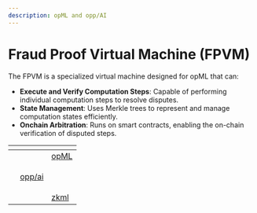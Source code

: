 ```yaml
---
description: opML and opp/AI
---
```


# Fraud Proof Virtual Machine (FPVM)

The FPVM is a specialized virtual machine designed for opML that can:

* **Execute and Verify Computation Steps**: Capable of performing individual computation steps to resolve disputes.
* **State Management**: Uses Merkle trees to represent and manage computation states efficiently.
* **Onchain Arbitration**: Runs on smart contracts, enabling the on-chain verification of disputed steps.

<table data-view="cards"><thead><tr><th></th><th></th><th></th></tr></thead><tbody><tr><td></td><td></td><td><a href="broken-reference">opML</a></td></tr><tr><td></td><td><p></p><p><a href="broken-reference">opp/ai</a></p></td><td></td></tr><tr><td></td><td></td><td><a href="broken-reference">zkml</a></td></tr></tbody></table>
